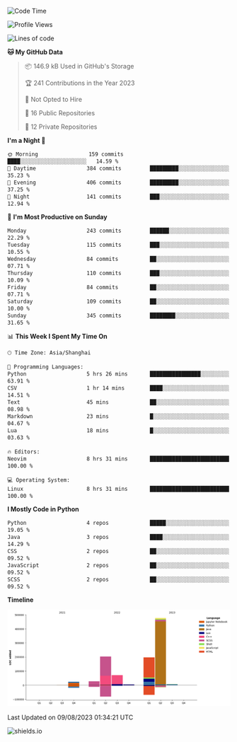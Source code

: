<!--START_SECTION:waka-->
![Code Time](http://img.shields.io/badge/Code%20Time-322%20hrs%2013%20mins-blue)

![Profile Views](http://img.shields.io/badge/Profile%20Views-0-blue)

![Lines of code](https://img.shields.io/badge/From%20Hello%20World%20I%27ve%20Written-1.0%20million%20lines%20of%20code-blue)

**🐱 My GitHub Data** 

> 📦 146.9 kB Used in GitHub's Storage 
 > 
> 🏆 241 Contributions in the Year 2023
 > 
> 🚫 Not Opted to Hire
 > 
> 📜 16 Public Repositories 
 > 
> 🔑 12 Private Repositories 
 > 
**I'm a Night 🦉** 

```text
🌞 Morning                159 commits         ████░░░░░░░░░░░░░░░░░░░░░   14.59 % 
🌆 Daytime                384 commits         █████████░░░░░░░░░░░░░░░░   35.23 % 
🌃 Evening                406 commits         █████████░░░░░░░░░░░░░░░░   37.25 % 
🌙 Night                  141 commits         ███░░░░░░░░░░░░░░░░░░░░░░   12.94 % 
```
📅 **I'm Most Productive on Sunday** 

```text
Monday                   243 commits         ██████░░░░░░░░░░░░░░░░░░░   22.29 % 
Tuesday                  115 commits         ███░░░░░░░░░░░░░░░░░░░░░░   10.55 % 
Wednesday                84 commits          ██░░░░░░░░░░░░░░░░░░░░░░░   07.71 % 
Thursday                 110 commits         ███░░░░░░░░░░░░░░░░░░░░░░   10.09 % 
Friday                   84 commits          ██░░░░░░░░░░░░░░░░░░░░░░░   07.71 % 
Saturday                 109 commits         ██░░░░░░░░░░░░░░░░░░░░░░░   10.00 % 
Sunday                   345 commits         ████████░░░░░░░░░░░░░░░░░   31.65 % 
```


📊 **This Week I Spent My Time On** 

```text
🕑︎ Time Zone: Asia/Shanghai

💬 Programming Languages: 
Python                   5 hrs 26 mins       ████████████████░░░░░░░░░   63.91 % 
CSV                      1 hr 14 mins        ████░░░░░░░░░░░░░░░░░░░░░   14.51 % 
Text                     45 mins             ██░░░░░░░░░░░░░░░░░░░░░░░   08.98 % 
Markdown                 23 mins             █░░░░░░░░░░░░░░░░░░░░░░░░   04.67 % 
Lua                      18 mins             █░░░░░░░░░░░░░░░░░░░░░░░░   03.63 % 

🔥 Editors: 
Neovim                   8 hrs 31 mins       █████████████████████████   100.00 % 

💻 Operating System: 
Linux                    8 hrs 31 mins       █████████████████████████   100.00 % 
```

**I Mostly Code in Python** 

```text
Python                   4 repos             █████░░░░░░░░░░░░░░░░░░░░   19.05 % 
Java                     3 repos             ████░░░░░░░░░░░░░░░░░░░░░   14.29 % 
CSS                      2 repos             ██░░░░░░░░░░░░░░░░░░░░░░░   09.52 % 
JavaScript               2 repos             ██░░░░░░░░░░░░░░░░░░░░░░░   09.52 % 
SCSS                     2 repos             ██░░░░░░░░░░░░░░░░░░░░░░░   09.52 % 
```



**Timeline**

![Lines of Code chart](https://raw.githubusercontent.com/kopp4/kopp4/main/assets/bar_graph.png)


 Last Updated on 09/08/2023 01:34:21 UTC
<!--END_SECTION:waka-->
![shields.io](https://img.shields.io/github/commit-activity/w/kopp4/kopp4?color=g&label=abusing%20bot&style=flat-square)
